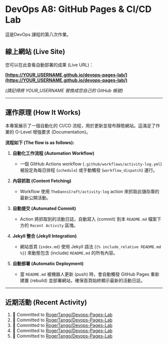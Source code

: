 # DevOps A8: GitHub Pages & CI/CD Lab

這是DevOps 課程的第八次作業。

## 線上網站 (Live Site)

您可以在此查看自動部署的成果 (Live URL)：

**[https://YOUR_USERNAME.github.io/devops-pages-lab/](https://YOUR_USERNAME.github.io/devops-pages-lab/)**

*(請記得將 YOUR_USERNAME 替換成您自己的 GitHub 帳號)*

---

## 運作原理 (How It Works)

本專案展示了一個自動化的 CI/CD 流程，用於更新並發布靜態網站。這滿足了作業的 O-Level 增強要求 (Documentation)。

**流程如下 (The flow is as follows):**

1.  **自動化工作流程 (Automation Workflow)**
    * 一個 GitHub Actions workflow (`.github/workflows/activity-log.yml`) 被設定為每日排程 (`schedule`) 或手動觸發 (`workflow_dispatch`) 運行。

2.  **內容抓取 (Content Fetching)**
    * Workflow 使用 `TheDanniCraft/activity-log` action 來抓取此儲存庫的最新公開活動。

3.  **自動提交 (Automated Commit)**
    * Action 將抓取到的活動日誌，自動寫入 (commit) 到本 `README.md` 檔案下方的 `Recent Activity` 區塊。

4.  **Jekyll 整合 (Jekyll Integration)**
    * 網站首頁 (`index.md`) 使用 Jekyll 語法 (`{% include_relative README.md %}`) 來動態包含 (include) `README.md` 的所有內容。

5.  **自動部署 (Automatic Deployment)**
    * 當 `README.md` 被機器人更新 (push) 時，會自動觸發 GitHub Pages 重新建置 (rebuild) 並部署網站，確保首頁始終顯示最新的活動日誌。

---

## 近期活動 (Recent Activity)
<!--START_SECTION:activity-->
1. 📝 Committed to [RogerTangg/Devops-Pages-Lab](https://github.com/RogerTangg/Devops-Pages-Lab/commit/84723b6577466165f50bd927880e68559b8f7009)
2. 📝 Committed to [RogerTangg/Devops-Pages-Lab](https://github.com/RogerTangg/Devops-Pages-Lab/commit/4323256fa6073f73e6de53a4fdcc9ca9d64ebd36)
3. 📝 Committed to [RogerTangg/Devops-Pages-Lab](https://github.com/RogerTangg/Devops-Pages-Lab/commit/ae999a44b89e04340d8baecccd363bcd9068c9f5)
4. 📝 Committed to [RogerTangg/Devops-Pages-Lab](https://github.com/RogerTangg/Devops-Pages-Lab/commit/25c2a3d5eb5442dfbd2c4d89ad3340c9bc5de47b)
5. 📝 Committed to [RogerTangg/Devops-Pages-Lab](https://github.com/RogerTangg/Devops-Pages-Lab/commit/190ed1f06578c8c2c88636d3b87aee993d231ba5)
<!--END_SECTION:activity-->

